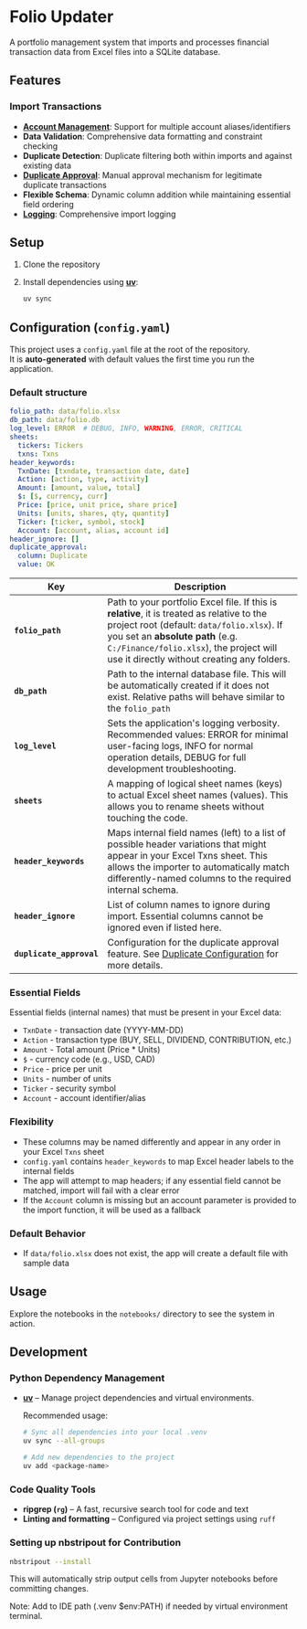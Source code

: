 # Folio Updater

A portfolio management system that imports and processes financial transaction data from Excel files into a SQLite database.

## Features

### Import Transactions

- **[Account Management](docs/transactions/account-management.md)**: Support for multiple account aliases/identifiers
- **Data Validation**: Comprehensive data formatting and constraint checking
- **Duplicate Detection**: Duplicate filtering both within imports and against existing data
- **[Duplicate Approval](docs/transactions/duplicate-approval.md)**: Manual approval mechanism for legitimate duplicate transactions
- **Flexible Schema**: Dynamic column addition while maintaining essential field ordering
- **[Logging](docs/transactions/import-logging.md)**: Comprehensive import logging

## Setup

1. Clone the repository
2. Install dependencies using **[uv](https://github.com/astral-sh/uv)**:

   ```bash
   uv sync
   ```

## Configuration (`config.yaml`)

This project uses a `config.yaml` file at the root of the repository.  
It is **auto-generated** with default values the first time you run the application.

### Default structure

```yaml
folio_path: data/folio.xlsx
db_path: data/folio.db
log_level: ERROR  # DEBUG, INFO, WARNING, ERROR, CRITICAL
sheets:
  tickers: Tickers
  txns: Txns
header_keywords:
  TxnDate: [txndate, transaction date, date]
  Action: [action, type, activity]
  Amount: [amount, value, total]
  $: [$, currency, curr]
  Price: [price, unit price, share price]
  Units: [units, shares, qty, quantity]
  Ticker: [ticker, symbol, stock]
  Account: [account, alias, account id]
header_ignore: []
duplicate_approval:
  column: Duplicate
  value: OK
```

| Key                      | Description                                                                                                                                                                                                                                                            |
| ------------------------ | ---------------------------------------------------------------------------------------------------------------------------------------------------------------------------------------------------------------------------------------------------------------------- |
| **`folio_path`**         | Path to your portfolio Excel file. If this is **relative**, it is treated as relative to the project root (default: `data/folio.xlsx`). If you set an **absolute path** (e.g. `C:/Finance/folio.xlsx`), the project will use it directly without creating any folders. |
| **`db_path`**            | Path to the internal database file. This will be automatically created if it does not exist. Relative paths will behave similar to the `folio_path`                                                                                                                    |
| **`log_level`**          | Sets the application's logging verbosity. Recommended values: ERROR for minimal user-facing logs, INFO for normal operation details, DEBUG for full development troubleshooting.                                                                                       |
| **`sheets`**             | A mapping of logical sheet names (keys) to actual Excel sheet names (values). This allows you to rename sheets without touching the code.                                                                                                                              |
| **`header_keywords`**    | Maps internal field names (left) to a list of possible header variations that might appear in your Excel Txns sheet. This allows the importer to automatically match differently-named columns to the required internal schema.                                        |
| **`header_ignore`**      | List of column names to ignore during import. Essential columns cannot be ignored even if listed here.                                                                                                                                                                 |
| **`duplicate_approval`** | Configuration for the duplicate approval feature. See [Duplicate Configuration](docs/transactions/duplicate-approval.md/#configuration) for more details.                                                                                                              |

### Essential Fields

Essential fields (internal names) that must be present in your Excel data:

- `TxnDate` - transaction date (YYYY-MM-DD)
- `Action` - transaction type (BUY, SELL, DIVIDEND, CONTRIBUTION, etc.)
- `Amount` - Total amount (Price * Units)
- `$` - currency code (e.g., USD, CAD)
- `Price` - price per unit
- `Units` - number of units
- `Ticker` - security symbol
- `Account` - account identifier/alias

### Flexibility

- These columns may be named differently and appear in any order in your Excel `Txns` sheet
- `config.yaml` contains `header_keywords` to map Excel header labels to the internal fields
- The app will attempt to map headers; if any essential field cannot be matched, import will fail with a clear error
- If the `Account` column is missing but an account parameter is provided to the import function, it will be used as a fallback

### Default Behavior

- If `data/folio.xlsx` does not exist, the app will create a default file with sample data

## Usage

Explore the notebooks in the `notebooks/` directory to see the system in action.

## Development

### Python Dependency Management

- **[uv](https://github.com/astral-sh/uv)** – Manage project dependencies and virtual environments.

  Recommended usage:
  
  ```bash
  # Sync all dependencies into your local .venv
  uv sync --all-groups
  
  # Add new dependencies to the project
  uv add <package-name>
  ```

### Code Quality Tools

- **ripgrep (`rg`)** – A fast, recursive search tool for code and text
- **Linting and formatting** – Configured via project settings using `ruff`

### Setting up nbstripout for Contribution

```bash
nbstripout --install
```

This will automatically strip output cells from Jupyter notebooks before committing changes.

Note: Add to IDE path (.venv $env:PATH) if needed by virtual environment terminal.
